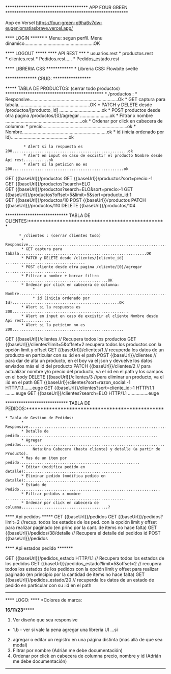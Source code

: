 
************************************* APP FOUR GREEN *******************************************************

App en Versel  https://four-green-p9ha6v7dw-eugeniomatiasbrave.vercel.app/

**** LOGIN ****** 
     * Menu: segun perfil. Menu dinamico......................................................OK

**** LOGOUT *****
**** API REST ***
    * usuarios.rest
	* productos.rest   
	* clientes.rest
    * Pedidos.rest.....
    * Pedidos_estado.rest
                
**** LIBRERIA CSS ************
    * Libreria CSS: Flowbite svelte

  
************** CRUD: *****************

     
***** TABLA DE PRODUCTOS:  (cerrar todo productos) ********************************************
       * /productos : 
            * Responsive.....................................................................Ok
            * GET captura para tabala........................................................OK
            * PATCH y DELETE desde /productos/[producto_id] .................................ok
            * POST productos desde otra pagina /productos/[0]/agregar .......................ok
            * Filtrar x nombre   ............................................................ok
            * Ordenar por click en cabecera de columna:
                   * precio..................................................................ok
                   * Nombre..................................................................ok
                   * id (inicia ordenado por Id).............................................ok
                     
            * Alert si la respuesta es 200...................................................ok      
            * Alert en input en caso de excistir el producto Nombre desde Api rest...........ok
            * Alert si la peticion no es 200.................................................ok

 
GET {{baseUrl}}/productos 
GET {{baseUrl}}/productos?sort=precio:-1    
GET {{baseUrl}}/productos?search=ELO  
GET {{baseUrl}}/productos?search=ELO&sort=precio:-1 
GET {{baseUrl}}/productos?offset=5&limit=5&sort=producto_id:1     
GET {{baseUrl}}/productos/10
POST {{baseUrl}}/productos 
PATCH {{baseUrl}}/productos/110
DELETE {{baseUrl}}/productos/104 

      
**************************** TABLA DE CLIENTES:************************************************
       
          * /clientes : (cerrar clientes todo)
           * Responsive.....................................................................
           * GET captura para tabala........................................................OK
           * PATCH y DELETE desde /clientes/[cliente_id] ...................................
           * POST cliente desde otra pagina /cliente/[0]/agregar ...........................
           * Filtrar x nombre + borrar filtro  .............................................OK
           * Ordenar por click en cabecera de columna:
                * Nombre....................................................................OK
                * id (inicia ordenado por Id)...............................................OK
           * Alert si la respuesta es 200...................................................
           * Alert en input en caso de excistir el cliente Nombre desde Api rest............
           * Alert si la peticion no es 200.................................................

  
GET {{baseUrl}}/clientes  // Recupera todos los productos
GET {{baseUrl}}/clientes?limit=5&offset=2  recupera todos los productos con la opción limit y offset
GET {{baseUrl}}/clientes/1  // recuperda los datos de un producto en particular con su :id en el path
POST {{baseUrl}}/clientes  // para dar de alta un producto, en el boy va el json y devuelve los datos enviados más el id del producto
PATCH {{baseUrl}}/clientes/2  // para actualizar nombre y/o precio del producto, va el :id en el path y los campos en el body
DELETE {{baseUrl}}/clientes/3 //para eliminar un producto, va el :id en el path
GET {{baseUrl}}/clientes?sort=razon_social:-1 HTTP/1.1.......euge
GET {{baseUrl}}/clientes?sort=cliente_id:-1 HTTP/1.1 ........euge
GET {{baseUrl}}/clientes?search=ELO HTTP/1.1 ................euge
    

**************************** TABLA DE PEDIDOS:************************************************
            
    * Tabla de Gestion de Pedidos:
           * Responsive..................................................................... 
           * Detalle de pedido.............................................................
           * Agregar pedidos...............................................................
                Nota:Una Cabecera (hasta cliente) y detalle (a partir de Producto). 
           * Mas de un item por pedido.....................................................
           * Editar (modifica pedido en detalle):.......................................... 
           * Eliminar pedido (modifica pedido en detalle):.................................
           * Estado de Pedido.............................................................. 
           * Filtrar pedidos x nombre ..................................................... 
           * Ordenar por click en cabecera de columna......................................?

**** Api pedidos *****
GET {{baseUrl}}/pedidos 
GET {{baseUrl}}/pedidos?limit=2 //recup. todos los estados de los ped. con la opción limit y offset para realizar paginado 
                                   (en princ por la cant. de items no hace falta)
GET {{baseUrl}}/pedidos/38/detalle // Recupera el detalle del pedidos id
POST {{baseUrl}}/pedidos  

**** Api estados pedido ******* 

GET {{baseUrl}}/pedidos_estado HTTP/1.1 // Recupera todos los estados de los pedidos
GET {{baseUrl}}/pedidos_estado?limit=5&offset=2  // recupera todos los estados de los pedidos con la opción limit y offset para realizar paginado (en principio por la cantidad de items no hace falta)
GET {{baseUrl}}/pedidos_estado/20  // recuperda los datos de un estado de pedido en particular con su :id en el path


 *******************************************************************************************************  
  



**** LOGO: ****
    *Colores de marca:



****16/11/23*********
1) Ver diseño que sea responsive
*  1.b - ver si vale la pena agregar una libreria UI  ...si
2) agregar o editar un registro en una página distinta (más allá de que sea modal)
3) Filtrar por nombre (Adrián me debe documentación)
4) Ordenar por click en cabecera de columna precio, nombre y id (Adrián me debe documentación)
******************




